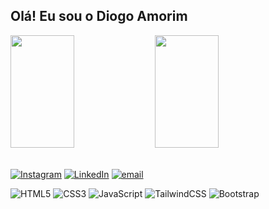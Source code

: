 ## Olá! Eu sou o Diogo Amorim
<div>
<img width="45%" height="180em" src="https://github-readme-stats.vercel.app/api?username=devDiogoamorim&theme=dark&hide_border=false&include_all_commits=false&count_private=false" />
<img  width="45%" height="180em" src="https://github-readme-stats.vercel.app/api/top-langs/?username=devDiogoamorim&theme=dark&hide_border=false&include_all_commits=false&count_private=false&layout=compact" />
</div>

<br>

[![Instagram](https://img.shields.io/badge/Instagram-%23E4405F.svg?logo=Instagram&logoColor=white)](https://instagram.com/diogoam_r) [![LinkedIn](https://img.shields.io/badge/LinkedIn-%230077B5.svg?logo=linkedin&logoColor=white)](https://linkedin.com/in/diogo-amorim-433823348) [![email](https://img.shields.io/badge/Email-D14836?logo=gmail&logoColor=white)](mailto:diogoamorimv1011@gmail.com) 

![HTML5](https://img.shields.io/badge/html5-%23E34F26.svg?style=for-the-badge&logo=html5&logoColor=white) ![CSS3](https://img.shields.io/badge/css3-%230077B5.svg?style=for-the-badge&logo=css3&logoColor=white) ![JavaScript](https://img.shields.io/badge/javascript-%23323330.svg?style=for-the-badge&logo=javascript&logoColor=%23F7DF1E) ![TailwindCSS](https://img.shields.io/badge/tailwindcss-%2338B2AC.svg?style=for-the-badge&logo=tailwind-css&logoColor=white) ![Bootstrap](https://img.shields.io/badge/bootstrap-%238511FA.svg?style=for-the-badge&logo=bootstrap&logoColor=white)


